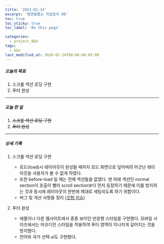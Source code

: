 ```yaml
---
title: '2021-01-14'
excerpt: '뱅앤올룹슨 작업일지 08'
toc: true
toc_sticky: true
toc_label: 'On this page'

categories:
  - project_B&O
tags:
  - b&o
last_modified_at: 2020-01-14T08:06:00-05:00
---
```


##### 오늘의 목표

1. 스크롤 섹션 로딩 구현
2. 푸터 완성

---

##### 오늘 한 일

1. ~~스크롤 섹션 로딩 구현~~ <br>
2. ~~푸터 완성~~

---

##### 상세 기록

1. 스크롤 섹션 로딩 구현

   - 로드(load)시 레이아웃이 완성될 때까지 로드 화면으로 덮어버려 어긋난 레이아웃을 사용자가 볼 수 없게 하였다.
   - 또한 before-load 일 때는 전체 섹션들을 없앴다. 맨 아래 섹션인 normal section이 호출이 빨라 scroll section보다 먼저 등장하기 때문에 이를 방지하는 것과 동시에 레이아웃이 한번에 제대로 세팅되도록 하기 위함이다.
   - 버그 및 개선 사항들 정리 ([깃헙 이슈](https://github.com/yooneunheo/bang-olufsen/issues/4))
     <br>

2. 푸터 완성

   - 애플이나 다른 웹사이트에서 종종 보이던 반응형 스타일을 구현했다. 모바일 사이즈에서는 아코디언 스타일을 적용하여 푸터 영역이 지나치게 길어지는 것을 방지했다.
   - 언어와 국가 선택 ui도 구현했다.

<br />
